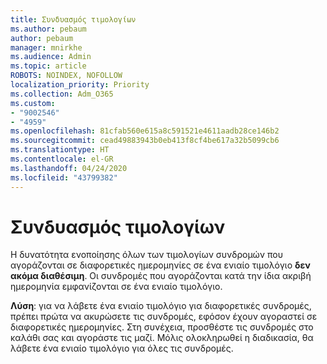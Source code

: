 ```yaml
---
title: Συνδυασμός τιμολογίων
ms.author: pebaum
author: pebaum
manager: mnirkhe
ms.audience: Admin
ms.topic: article
ROBOTS: NOINDEX, NOFOLLOW
localization_priority: Priority
ms.collection: Adm_O365
ms.custom:
- "9002546"
- "4959"
ms.openlocfilehash: 81cfab560e615a8c591521e4611aadb28ce146b2
ms.sourcegitcommit: cead49883943b0eb413f8cf4be617a32b5099cb6
ms.translationtype: HT
ms.contentlocale: el-GR
ms.lasthandoff: 04/24/2020
ms.locfileid: "43799382"
---
```

# <a name="combine-invoices"></a>Συνδυασμός τιμολογίων

Η δυνατότητα ενοποίησης όλων των τιμολογίων συνδρομών που αγοράζονται σε διαφορετικές ημερομηνίες σε ένα ενιαίο τιμολόγιο **δεν ακόμα διαθέσιμη**. Οι συνδρομές που αγοράζονται κατά την ίδια ακριβή ημερομηνία εμφανίζονται σε ένα ενιαίο τιμολόγιο.

**Λύση**: για να λάβετε ένα ενιαίο τιμολόγιο για διαφορετικές συνδρομές, πρέπει πρώτα να ακυρώσετε τις συνδρομές, εφόσον έχουν αγοραστεί σε διαφορετικές ημερομηνίες. Στη συνέχεια, προσθέστε τις συνδρομές στο καλάθι σας και αγοράστε τις μαζί. Μόλις ολοκληρωθεί η διαδικασία, θα λάβετε ένα ενιαίο τιμολόγιο για όλες τις συνδρομές.
